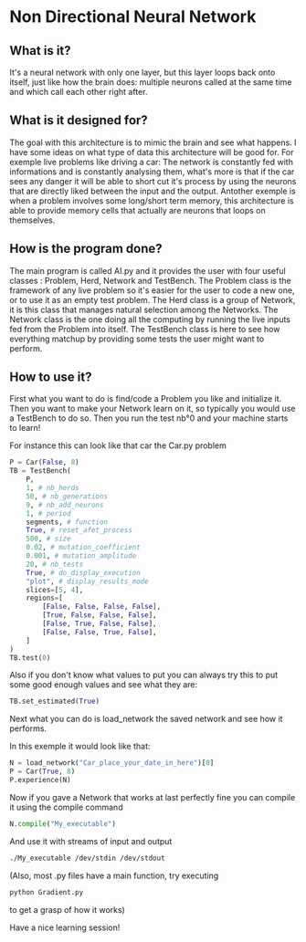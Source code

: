 # Non Directional Neural Network

## What is it?
It's a neural network with only one layer, but this layer loops back onto
itself, just like how the brain does: multiple neurons called at the same
time and which call each other right after.

## What is it designed for?
The goal with this architecture is to mimic the brain and see what happens.
I have some ideas on what type of data this architecture will be good for.
For exemple live problems like driving a car: The network is constantly fed
with informations and is constantly analysing them, what's more is that 
if the car sees any danger it will be able to short cut it's process by
using the neurons that are directly liked between the input and the output.
Antother exemple is when a problem involves some long/short term memory,
this architecture is able to provide memory cells that actually are neurons
that loops on themselves.

## How is the program done?
The main program is called AI.py and it provides the user with four useful
classes : Problem, Herd, Network and TestBench.
The Problem class is the framework of any live problem so it's easier for the
user to code a new one, or to use it as an empty test problem.
The Herd class is a group of Network, it is this class that manages natural
selection among the Networks.
The Network class is the one doing all the computing by running the live
inputs fed from the Problem into itself.
The TestBench class is here to see how everything matchup by providing some
tests the user might want to perform.

## How to use it?
First what you want to do is find/code a Problem you like and initialize it.
Then you want to make your Network learn on it, so typically you would use a
TestBench to do so.
Then you run the test nb°0 and your machine starts to learn!

For instance this can look like that car the Car.py problem

```python
P = Car(False, 8)
TB = TestBench(
    P,
    1, # nb_herds
    50, # nb_generations
    9, # nb_add_neurons
    1, # period
    segments, # function
    True, # reset_afet_process
    500, # size
    0.02, # mutation_coefficient
    0.001, # mutation_amplitude
    20, # nb_tests
    True, # do_display_execution
    "plot", # display_results_mode
    slices=[5, 4],
    regions=[
        [False, False, False, False],
        [True, False, False, False],
        [False, True, False, False],
        [False, False, True, False],
    ]
)
TB.test(0)
```

Also if you don't know what values to put you can always try this to put some
good enough values and see what they are:

```python
TB.set_estimated(True)
```

Next what you can do is load_network the saved network and see how it performs.

In this exemple it would look like that:

```python
N = load_network("Car_place_your_date_in_here")[0]
P = Car(True, 8)
P.experience(N)
```

Now if you gave a Network that works at last perfectly fine you can compile it using the compile command

```python
N.compile("My_executable")
```

And use it with streams of input and output

```zsh
./My_executable /dev/stdin /dev/stdout
```

(Also, most .py files have a main function, try executing
```zsh
python Gradient.py
```
to get a grasp of how it works)

Have a nice learning session!
